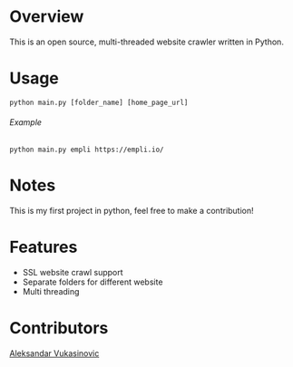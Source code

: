 # Overview

This is an open source, multi-threaded website crawler written in Python.

# Usage

`python main.py [folder_name] [home_page_url]`
###### Example
`python main.py empli https://empli.io/`

# Notes
This is my first project in python, feel free to make a contribution!

# Features
- SSL website crawl support
- Separate folders for different website
- Multi threading

# Contributors
[Aleksandar Vukasinovic](https://www.linkedin.com/in/aleksandar-vukasinovic-a091348b/)